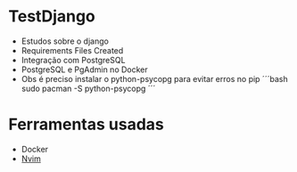 # TestDjango

  - Estudos sobre o django
  - Requirements Files Created
  - Integração com PostgreSQL
  - PostgreSQL e PgAdmin no Docker
  - Obs é preciso instalar o python-psycopg para evitar erros no pip
  ´´´bash
    sudo pacman -S python-psycopg
    ´´´

# Ferramentas usadas

  - Docker
  - [Nvim](https://github.com/caiolul/nvim.git)
